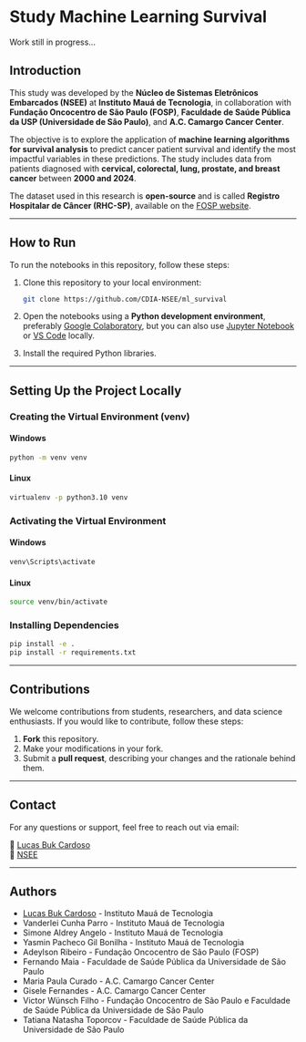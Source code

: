 # Study Machine Learning Survival  

Work still in progress...

## **Introduction**  

This study was developed by the **Núcleo de Sistemas Eletrônicos Embarcados (NSEE)** at **Instituto Mauá de Tecnologia**, in collaboration with **Fundação Oncocentro de São Paulo (FOSP)**, **Faculdade de Saúde Pública da USP (Universidade de São Paulo)**, and **A.C. Camargo Cancer Center**.  

The objective is to explore the application of **machine learning algorithms for survival analysis** to predict cancer patient survival and identify the most impactful variables in these predictions. The study includes data from patients diagnosed with **cervical, colorectal, lung, prostate, and breast cancer** between **2000 and 2024**.  

The dataset used in this research is **open-source** and is called **Registro Hospitalar de Câncer (RHC-SP)**, available on the [FOSP website](https://fosp.saude.sp.gov.br/fosp/diretoria-adjunta-de-informacao-e-epidemiologia/rhc-registro-hospitalar-de-cancer/banco-de-dados-do-rhc/).  

---

## **How to Run**  

To run the notebooks in this repository, follow these steps:  

1. Clone this repository to your local environment:  

    ```bash
    git clone https://github.com/CDIA-NSEE/ml_survival
    ```  

2. Open the notebooks using a **Python development environment**, preferably [Google Colaboratory](https://research.google.com/colaboratory/), but you can also use [Jupyter Notebook](https://jupyter.org/) or [VS Code](https://code.visualstudio.com/) locally.  

3. Install the required Python libraries.  

---

## **Setting Up the Project Locally**  

### **Creating the Virtual Environment (venv)**  

#### Windows  

```bash
python -m venv venv
```  

#### Linux  

```bash
virtualenv -p python3.10 venv
```  

### **Activating the Virtual Environment**  

#### Windows  

```bash
venv\Scripts\activate
```  

#### Linux  

```bash
source venv/bin/activate
```  

### **Installing Dependencies**  

```bash
pip install -e .
pip install -r requirements.txt
```  

---

## **Contributions**  

We welcome contributions from students, researchers, and data science enthusiasts. If you would like to contribute, follow these steps:  

1. **Fork** this repository.  
2. Make your modifications in your fork.  
3. Submit a **pull request**, describing your changes and the rationale behind them.  

---

## **Contact**  

For any questions or support, feel free to reach out via email:  

📧 [Lucas Buk Cardoso](mailto:lucas.cardoso@maua.br)  
📧 [NSEE](mailto:nsee@maua.br)  

---

## **Authors**  

- [Lucas Buk Cardoso](https://www.linkedin.com/in/lucasbukcardoso/) - Instituto Mauá de Tecnologia  
- Vanderlei Cunha Parro - Instituto Mauá de Tecnologia  
- Simone Aldrey Angelo - Instituto Mauá de Tecnologia  
- Yasmin Pacheco Gil Bonilha - Instituto Mauá de Tecnologia  
- Adeylson Ribeiro - Fundação Oncocentro de São Paulo (FOSP)  
- Fernando Maia - Faculdade de Saúde Pública da Universidade de São Paulo  
- Maria Paula Curado - A.C. Camargo Cancer Center  
- Gisele Fernandes - A.C. Camargo Cancer Center  
- Victor Wünsch Filho - Fundação Oncocentro de São Paulo e Faculdade de Saúde Pública da Universidade de São Paulo  
- Tatiana Natasha Toporcov - Faculdade de Saúde Pública da Universidade de São Paulo  

